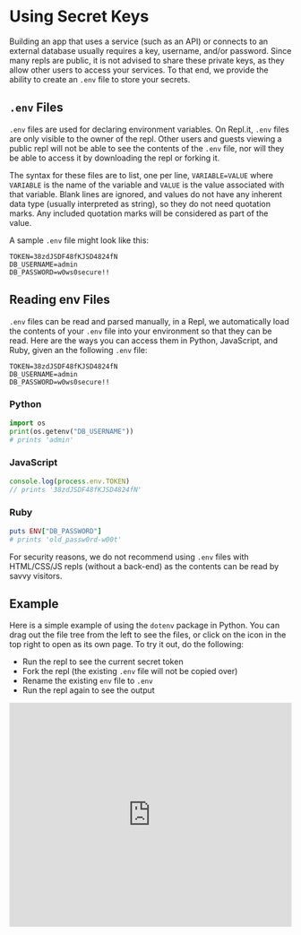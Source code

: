 # Using Secret Keys

Building an app that uses a service (such as an API) or connects to an external
database usually requires a key, username, and/or password.  Since many repls are
public, it is not advised to share these private keys, as they allow other users
to access your services.  To that end, we provide the ability to create an `.env`
file to store your secrets.

## `.env` Files

`.env` files are used for declaring environment variables.  On Repl.it, `.env`
files are only visible to the owner of the repl.  Other users and guests viewing
a public repl will not be able to see the contents of the `.env` file, nor will
they be able to access it by downloading the repl or forking it.

The syntax for these files are to list, one per line, `VARIABLE=VALUE` where
`VARIABLE` is the name of the variable and `VALUE` is the value associated with
that variable.  Blank lines are ignored, and values do not have any inherent
data type (usually interpreted as string), so they do not need quotation marks.
Any included quotation marks will be considered as part of the value.

A sample `.env` file might look like this:

```
TOKEN=38zdJSDF48fKJSD4824fN
DB_USERNAME=admin
DB_PASSWORD=w0ws0secure!!
```

## Reading env Files

`.env` files can be read and parsed manually, in a Repl, we automatically load the
contents of your `.env` file into your environment so that they can be read.  Here
are the ways you can access them in Python, JavaScript, and Ruby, given an the
following `.env` file:

```
TOKEN=38zdJSDF48fKJSD4824fN
DB_USERNAME=admin
DB_PASSWORD=w0ws0secure!!
```

### Python

```python
import os
print(os.getenv("DB_USERNAME"))
# prints 'admin'
```

### JavaScript

```javascript
console.log(process.env.TOKEN)
// prints '38zdJSDF48fKJSD4824fN'
```

### Ruby

```ruby
puts ENV["DB_PASSWORD"]
# prints 'old_passw0rd-w00t'
```

For security reasons, we do not recommend using `.env` files with HTML/CSS/JS
repls (without a back-end) as the contents can be read by savvy visitors.

## Example

Here is a simple example of using the `dotenv` package in Python.  You can
drag out the file tree from the left to see the files, or click on the icon
in the top right to open as its own page.  To try it out, do the following:

* Run the repl to see the current secret token
* Fork the repl (the existing `.env` file will not be copied over)
* Rename the existing `env` file to `.env`
* Run the repl again to see the output

<iframe height="400px" width="100%" src="https://repl.it/@timmy_i_chen/python-dotenv-example?lite=true" scrolling="no" frameborder="no" allowtransparency="true" allowfullscreen="true" sandbox="allow-forms allow-pointer-lock allow-popups allow-same-origin allow-scripts allow-modals"></iframe>

